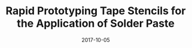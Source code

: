 ---
title: "Rapid Prototyping Tape Stencils for the Application of Solder Paste"
collection: publications
permalink: /publication/2017-10-05-Package_1
date: 2017-10-05
venue: 'International Symposium on Microelectronics Packaging'
citation: 'Yang, M.X., **Dowling, K.**, Senesky, D., and Wong, H.-S.P., “Rapid Prototyping Tape Stencils for the Application of Solder Paste,” presented at the International Symposium on Microelectronics: Fall 2017, Vol. 2017, 1, pp. 000652-00065.'
---